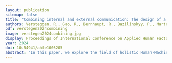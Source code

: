 ```yaml
---
layout: publication
sitemap: false
title: "Combining internal and external communication: The design of a holistic Human-Machine Interface for automated vehicles"
authors: Versteggen, R., Gao, R., Bernhaupt, R., Bazilinskyy, P., Martens, M. H.
pdf: verstegen2024combining
image: verstegen2024combining.jpg
display: Proceedings of International Conference on Applied Human Factors and Ergonomics (AHFE). Nice, France
year: 2024
doi: 10.54941/ahfe1005205
abstract: "In this paper, we explore the field of holistic Human-Machine Interfaces (hHMIs). Currently, internal and external Human-Machine Interfaces are being researched as separate fields. This separation can lead to non-systemic designs that operate in different fashions, make the switch between traffic roles less seamless, and create differences in understanding of a traffic situation, potentially increasing confusion. These factors can limit the adoption of automated vehicles and lead to less seamless interactions in traffic. For this reason, we explore the concept of hHMIs, combining internal and external communication. This paper introduces a working definition for this new type of interface. Then, it explores considerations for the design of such an interface, which are the provision of anticipatory cues, interaction modalities and perceptibility, colour usage, building upon standardisation, and the usage of a singular versus a coupled interface. Then, we apply these considerations with an artefact contribution in the form of an hHMI concept. This interface communicates anticipatory cues in a unified manner to internal and external users of the automated vehicle and demonstrates how these proposed considerations can be applied. By sharing design considerations and a design concept, this paper aims to stimulate the field of holistic Human- Machine Interfaces for automated vehicles."
---
```

